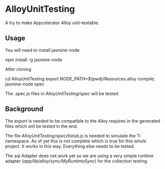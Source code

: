 AlloyUnitTesting
================

A try to make Appcelerator Alloy unit-testable.

Usage
-----------------
You will need to install jasmine-node

  npm install -g jasmine-node


After cloning

  cd AlloyUnitTesting
  export NODE_PATH=$(pwd)/Resources
  alloy compile; jasmine-node spec

The .spec.js files in *AlloyUnitTesting/spec* will be tested.

Background
-----------------
The export is needed to be compatible to the Alloy requires in the generated files which will be tested in the end.

The file *AlloyUnitTesting/spec/tistub.js* is needed to simulate the Ti namespace. As of yet this is not complete which is true for this whole project. It works in this way. Everything else needs to be tested.

The sql Adapter does not work yet so we are using a very simple runtime adapter (*app/lib/alloy/sync/MyRuntimeSync*) for the collection testing.